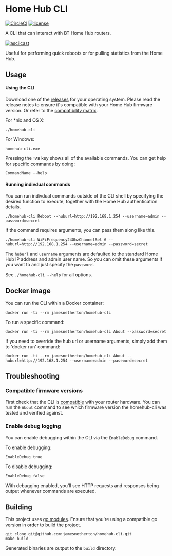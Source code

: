 # Home Hub CLI

[![CircleCI](https://img.shields.io/circleci/project/github/jamesnetherton/homehub-cli/master.svg)](https://circleci.com/gh/jamesnetherton/homehub-cli/tree/master)
[![license](https://img.shields.io/github/license/mashape/apistatus.svg?maxAge=600)](https://opensource.org/licenses/MIT)

A CLI that can interact with BT Home Hub routers.

[![asciicast](https://asciinema.org/a/4u35xe98mgj1lc7olrl1v0gie.png)](https://asciinema.org/a/4u35xe98mgj1lc7olrl1v0gie)

Useful for performing quick reboots or for pulling statistics from the Home Hub.

## Usage

#### Using the CLI

Download one of the [releases](https://github.com/jamesnetherton/homehub-cli/releases) for your operating system. Please read the release notes to ensure
it's compatible with your Home Hub firmware version. Or refer to the [compatibility matrix](matrix.md).

For *nix and OS X:

```
./homehub-cli
```

For Windows:

```
homehub-cli.exe
```

Pressing the `TAB` key shows all of the available commands. You can get help for specific commands by doing:

`CommandName --help`

#### Running indivdual commands

You can run indivdual commands outside of the CLI shell by specifying the desired function to execute, together with the Home Hub authentication details.

```
./homehub-cli Reboot --huburl=http://192.168.1.254 --username=admin --password=secret
```

If the command requires arguments, you can pass them along like this.

```
./homehub-cli WiFiFrequency24GhzChannelSet 6 --huburl=http://192.168.1.254 --username=admin --password=secret
```

The `huburl` and `username` arguments are defaulted to the standard Home Hub IP address and admin user name. So you can omit these arguments if you want to and just specify the `password`.

See `./homehub-cli --help` for all options.

## Docker image

You can run the CLI within a Docker container:

```
docker run -ti --rm jamesnetherton/homehub-cli
```

To run a specific command:

```
docker run -ti --rm jamesnetherton/homehub-cli About --password=secret
```

If you need to override the hub url or username arguments, simply add them to 'docker run' command:

```
docker run -ti --rm jamesnetherton/homehub-cli About --huburl=http://192.168.1.254 --username=admin --password=secret
```

## Troubleshooting

### Compatible firmware versions

First check that the CLI is [compatible](matrix.md) with your router hardware. You can run the `About` command to see which firmware version the homehub-cli was tested and verified against.

### Enable debug logging

You can enable debugging within the CLI via the `EnableDebug` command.

To enable debugging:

`EnableDebug true`

To disable debugging:

`EnableDebug false`

With debugging enabled, you'll see HTTP requests and responses being output whenever commands are executed.

## Building

This project uses [go modules](https://github.com/golang/go/wiki/Modules). Ensure that you're using a compatible go version in order to build the project. 

    git clone git@github.com:jamesnetherton/homehub-cli.git
    make build

Generated binaries are output to the `build` directory.
